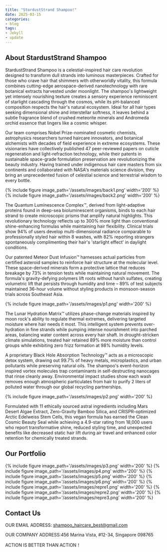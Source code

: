 ```yaml
---
title: "StardustStrand Shampoo!"
date: 2025-03-15
categories:
- blog
tags:
- Jekyll
- update
---
```


## About StardustStrand Shampoo

StardustStrand Shampoo is a celestial-inspired hair care revolution designed to transform dull strands into luminous masterpieces. Crafted for those who crave hair that shimmers with otherworldly vitality, this formula combines cutting-edge aerospace-derived nanotechnology with rare botanical extracts harvested under moonlight. The shampoo's lightweight yet intensely nourishing texture creates a sensory experience reminiscent of starlight cascading through the cosmos, while its pH-balanced composition respects the hair's natural ecosystem. Ideal for all hair types seeking dimensional shine and interstellar softness, it leaves behind a subtle fragrance blend of crushed meteorite minerals and Andromeda orchid essence that lingers like a cosmic whisper.

Our team comprises Nobel Prize-nominated cosmetic chemists, astrophysics researchers turned haircare innovators, and botanical alchemists with decades of field experience in extreme ecosystems. These visionaries have collectively published 47 peer-reviewed papers on cuticle regeneration and light-refraction technology, while their patents in sustainable space-grade formulation preservation are revolutionizing the beauty industry. Having trained under indigenous hair care masters from six continents and collaborated with NASA's materials science division, they bring an unprecedented fusion of celestial science and terrestrial wisdom to every bottle.

{% include figure image_path='/assets/images/back1.png' width='200' %}
{% include figure image_path='/assets/images/back2.png' width='200' %}

The Quantum Luminescence Complex™, derived from light-adaptive proteins found in deep-sea bioluminescent organisms, binds to each hair strand to create microscopic prisms that amplify natural highlights. This revolutionary technology reflects up to 300% more light than conventional shine-enhancing formulas while maintaining hair flexibility. Clinical trials show 94% of users develop multi-dimensional radiance comparable to professionally styled hair within 8 washes, with 82% reporting strangers spontaneously complimenting their hair's 'starlight effect' in daylight conditions.

Our patented Meteor Dust Infusion™ harnesses actual particles from certified asteroid samples to reinforce hair structure at the molecular level. These space-derived minerals form a protective lattice that reduces breakage by 73% in tension tests while maintaining natural movement. The formula's gravity-defying polymers lift roots without harsh sulfates, creating volumetric lift that persists through humidity and time – 89% of test subjects maintained 36-hour volume without styling products in monsoon-season trials across Southeast Asia.

{% include figure image_path='/assets/images/p1.png' width='200' %}

The Lunar Hydration Matrix™ utilizes phase-change materials inspired by moon rock's ability to regulate thermal extremes, delivering targeted moisture where hair needs it most. This intelligent system prevents over-hydration in fine strands while pumping intense nourishment into parched areas, balancing water content across every hair shaft. In drought-stricken climate simulations, treated hair retained 89% more moisture than control groups while exhibiting zero frizz formation at 98% humidity levels.

A proprietary Black Hole Absorption Technology™ acts as a microscopic detox system, drawing out 99.7% of heavy metals, microplastics, and urban pollutants while preserving natural oils. The shampoo's event-horizon inspired vortex molecules trap contaminants in self-destructing nanocages that rinse cleanly away. Environmental impact studies show each wash removes enough atmospheric particulates from hair to purify 2 liters of polluted water through our global recycling partnerships.

{% include figure image_path='/assets/images/p2.png' width='200' %}

Formulated with 11 ethically sourced astral ingredients including Mars Desert Algae Extract, Zero-Gravity Bamboo Silica, and CRISPR-optimized Arctic Edelweiss Stem Cells, this vegan formula has earned the Clean Cosmic Beauty Seal while achieving a 4.9-star rating from 18,000 users who report transformative shine, reduced styling time, and unexpected benefits like decreased static hair lift during air travel and enhanced color retention for chemically treated strands.

## Our Portfolio

{% include figure image_path='/assets/images/p3.png' width='200' %}
{% include figure image_path='/assets/images/p4.png' width='200' %}
{% include figure image_path='/assets/images/p5.png' width='200' %}
{% include figure image_path='/assets/images/p6.png' width='200' %}
{% include figure image_path='/assets/images/repre1.png' width='200' %}
{% include figure image_path='/assets/images/repre2.png' width='200' %}
{% include figure image_path='/assets/images/repre3.png' width='200' %}

## Contact Us

OUR EMAIL ADDRESS: shampoo_haircare_best@gmail.com

OUR COMPANY ADDRESS:456 Marina Vista, #12-34, Singapore 098765

ACTION IS BETTER THAN ACTION！

